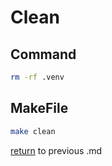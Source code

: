 # Clean

## Command

```bash
rm -rf .venv
```

## MakeFile

```bash
make clean
```

[return](readme.md) to previous .md
